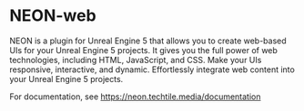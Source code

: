 # NEON-web

NEON is a plugin for Unreal Engine 5 that allows you to create web-based UIs for your Unreal Engine 5 projects. It gives you the full power of web technologies, including HTML, JavaScript, and CSS. Make your UIs responsive, interactive, and dynamic. Effortlessly integrate web content into your Unreal Engine 5 projects. 

For documentation, see https://neon.techtile.media/documentation